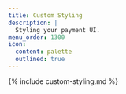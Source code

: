 ```yaml
---
title: Custom Styling
description: |
  Styling your payment UI.
menu_order: 1300
icon:
  content: palette
  outlined: true
---
```


{% include custom-styling.md %}
